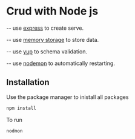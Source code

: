 # Crud with Node js 

-- use [express](https://www.npmjs.com/package/express) to create serve.

-- use [memory storage](https://www.npmjs.com/package/memorystorage) to store data. 

-- use [yup](https://www.npmjs.com/package/yup) to schema validation.

-- use [nodemon](https://www.npmjs.com/package/nodemon) to automatically restarting.


## Installation

Use the package manager  to inistall all packages

```bash
npm install 
```
To run 

```bash
nodmon
```

